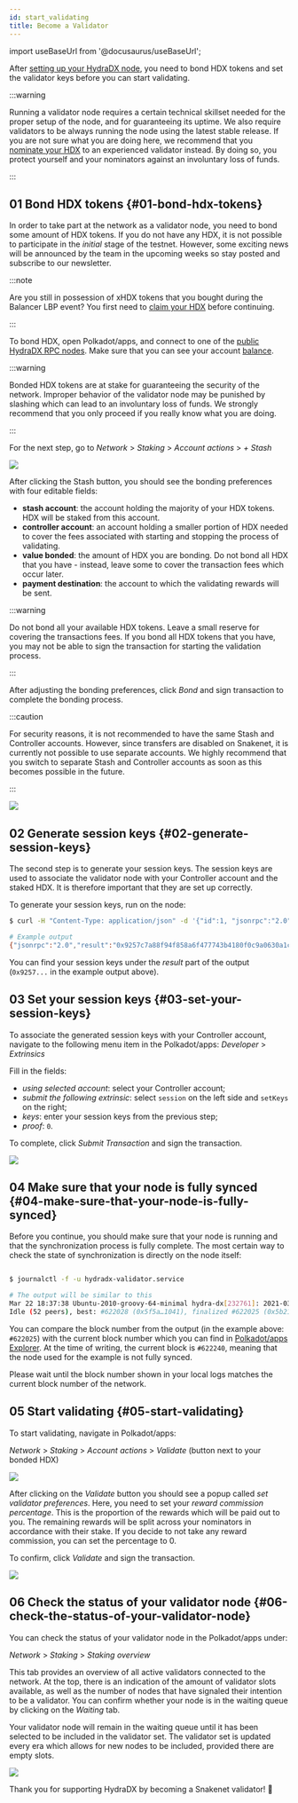 ```yaml
---
id: start_validating 
title: Become a Validator
---
```


import useBaseUrl from '@docusaurus/useBaseUrl';

After [setting up your HydraDX node](/node_setup), you need to bond HDX tokens and set the validator keys before you can start validating.

:::warning

Running a validator node requires a certain technical skillset needed for the proper setup of the node, and for guaranteeing its uptime. We also require validators to be always running the node using the latest stable release. If you are not sure what you are doing here, we recommend that you [nominate your HDX](/start_nominating) to an experienced validator instead. By doing so, you protect yourself and your nominators against an involuntary loss of funds.

:::

## 01 Bond HDX tokens {#01-bond-hdx-tokens}

In order to take part at the network as a validator node, you need to bond some amount of HDX tokens. If you do not have any HDX, it is not possible to participate in the _initial_ stage of the testnet. However, some exciting news will be announced by the team in the upcoming weeks so stay posted and subscribe to our newsletter.

:::note

Are you still in possession of xHDX tokens that you bought during the Balancer LBP event? You first need to [claim your HDX](/claim) before continuing.

:::

To bond HDX, open Polkadot/apps, and connect to one of the [public HydraDX RPC nodes](/polkadotjs_apps_public). Make sure that you can see your account [balance](https://polkadot.js.org/apps/?rpc=wss%3A%2F%2Frpc-01.snakenet.hydradx.io#/accounts).

:::warning

Bonded HDX tokens are at stake for guaranteeing the security of the network. Improper behavior of the validator node may be punished by slashing which can lead to an involuntary loss of funds. We strongly recommend that you only proceed if you really know what you are doing.

:::

For the next step, go to *Network* > *Staking* > *Account actions* > *+ Stash*

<div style={{textAlign: 'center'}}>
  <img src={useBaseUrl('/validator-guide/bond-hdx-1.png')} />
</div>

After clicking the Stash button, you should see the bonding preferences with four editable fields:
* **stash account**: the account holding the majority of your HDX tokens. HDX will be staked from this account.
* **controller account**: an account holding a smaller portion of HDX needed to cover the fees associated with starting and stopping the process of validating.
* **value bonded**: the amount of HDX you are bonding. Do not bond all HDX that you have - instead, leave some to cover the transaction fees which occur later.
* **payment destination**: the account to which the validating rewards will be sent.

:::warning

Do not bond all your available HDX tokens. Leave a small reserve for covering the transactions fees. If you bond all HDX tokens that you have, you may not be able to sign the transaction for starting the validation process.

:::

After adjusting the bonding preferences, click _Bond_ and sign transaction to complete the bonding process.

:::caution

For security reasons, it is not recommended to have the same Stash and Controller accounts. However, since transfers are disabled on Snakenet, it is currently not possible to use separate accounts. We highly recommend that you switch to separate Stash and Controller accounts as soon as this becomes possible in the future.

:::

<div style={{textAlign: 'center'}}>
  <img src={useBaseUrl('/validator-guide/bond-hdx-2.png')} />
</div>

## 02 Generate session keys {#02-generate-session-keys}

The second step is to generate your session keys. The session keys are used to associate the validator node with your Controller account and the staked HDX. It is therefore important that they are set up correctly.

To generate your session keys, run on the node:

```bash
$ curl -H "Content-Type: application/json" -d '{"id":1, "jsonrpc":"2.0", "method": "author_rotateKeys", "params":[]}' http://localhost:9933

# Example output
{"jsonrpc":"2.0","result":"0x9257c7a88f94f858a6f477743b4180f0c9a0630a1cea85c3f47dc6ca78e503767089bebe02b18765232ecd67b35a7fb18fc3027613840f27aca5a5cc300775391cf298af0f0e0342d0d0d873b1ec703009c6816a471c64b5394267c6fc583c31884ac83d9fed55d5379bbe1579601872ccc577ad044dd449848da1f830dd3e45","id":1}
```

You can find your session keys under the _result_ part of the output (`0x9257...` in the example output above).

## 03 Set your session keys {#03-set-your-session-keys}

To associate the generated session keys with your Controller account, navigate to the following menu item in the Polkadot/apps:
*Developer* > *Extrinsics*

Fill in the fields:

* _using selected account_: select your Controller account;
* _submit the following extrinsic_: select `session` on the left side and `setKeys` on the right;
* _keys_: enter your session keys from the previous step;
* _proof_: `0`.

To complete, click _Submit Transaction_ and sign the transaction.

<div style={{textAlign: 'center'}}>
  <img src={useBaseUrl('/validator-guide/set-session-keys-1.png')} />
</div>

## 04 Make sure that your node is fully synced {#04-make-sure-that-your-node-is-fully-synced}

Before you continue, you should make sure that your node is running and that the synchronization process is fully complete. The most certain way to check the state of synchronization is directly on the node itself:

```bash

$ journalctl -f -u hydradx-validator.service

# The output will be similar to this
Mar 22 18:37:38 Ubuntu-2010-groovy-64-minimal hydra-dx[232761]: 2021-03-22 18:37:38  💤 
Idle (52 peers), best: #622028 (0x5f5a…1041), finalized #622025 (0x5b21…a746), ⬇ 9.1kiB/s ⬆ 6.1kiB/s

```

You can compare the block number from the output (in the example above: `#622025`) with the current block number which you can find in [Polkadot/apps Explorer](https://polkadot.js.org/apps/?rpc=wss%3A%2F%2Frpc-01.snakenet.hydradx.io#/explorer). At the time of writing, the current block is `#622240`, meaning that the node used for the example is not fully synced.

Please wait until the block number shown in your local logs matches the current block number of the network.

## 05 Start validating {#05-start-validating}

To start validating, navigate in Polkadot/apps:

*Network* > *Staking* > *Account actions* > *Validate* (button next to your bonded HDX)

<div style={{textAlign: 'center'}}>
  <img src={useBaseUrl('/validator-guide/validate-1.png')} />
</div>

After clicking on the *Validate* button you should see a popup called *set validator preferences*. Here, you need to set your _reward commission percentage_. This is the proportion of the rewards which will be paid out to you. The remaining rewards will be split across your nominators in accordance with their stake. If you decide to not take any reward commission, you can set the percentage to 0.

To confirm, click *Validate* and sign the transaction.

<div style={{textAlign: 'center'}}>
  <img src={useBaseUrl('/validator-guide/validate-2.png')} />
</div>

## 06 Check the status of your validator node {#06-check-the-status-of-your-validator-node}

You can check the status of your validator node in the Polkadot/apps under:

*Network* > *Staking* > *Staking overview*

This tab provides an overview of all active validators connected to the network. At the top, there is an indication of the amount of validator slots available, as well as the number of nodes that have signaled their intention to be a validator. You can confirm whether your node is in the waiting queue by clicking on the _Waiting_ tab.

Your validator node will remain in the waiting queue until it has been selected to be included in the validator set. The validator set is updated every era which allows for new nodes to be included, provided there are empty slots.

<div style={{textAlign: 'center'}}>
  <img src={useBaseUrl('/validator-guide/validate-3.png')} />
</div>

Thank you for supporting HydraDX by becoming a Snakenet validator! 🎉
